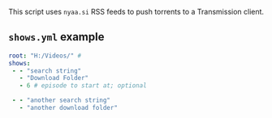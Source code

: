 This script uses `nyaa.si` RSS feeds to push torrents to a Transmission client.
## `shows.yml` example
```yml
root: "H:/Videos/" #
shows:
 - - "search string"
   - "Download Folder"
   - 6 # episode to start at; optional

 - - "another search string"
   - "another download folder"
```